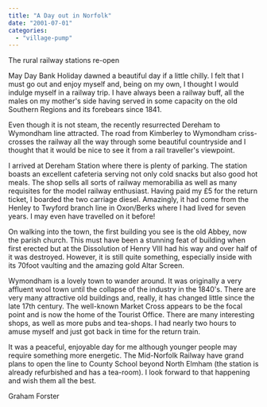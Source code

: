 ```yaml
---
title: "A Day out in Norfolk"
date: "2001-07-01"
categories: 
  - "village-pump"
---
```


The rural railway stations re-open

May Day Bank Holiday dawned a beautiful day if a little chilly. I felt that I must go out and enjoy myself and, being on my own, I thought I would indulge myself in a railway trip. I have always been a railway buff, all the males on my mother's side having served in some capacity on the old Southern Regions and its forebears since 1841.

Even though it is not steam, the recently resurrected Dereham to Wymondham line attracted. The road from Kimberley to Wymondham criss-crosses the railway all the way through some beautiful countryside and I thought that it would be nice to see it from a rail traveller's viewpoint.

I arrived at Dereham Station where there is plenty of parking. The station boasts an excellent cafeteria serving not only cold snacks but also good hot meals. The shop sells all sorts of railway memorabilia as well as many requisites for the model railway enthusiast. Having paid my £5 for the return ticket, I boarded the two carriage diesel. Amazingly, it had come from the Henley to Twyford branch line in Oxon/Berks where I had lived for seven years. I may even have travelled on it before!

On walking into the town, the first building you see is the old Abbey, now the parish church. This must have been a stunning feat of building when first erected but at the Dissolution of Henry VIII had his way and over half of it was destroyed. However, it is still quite something, especially inside with its 70foot vaulting and the amazing gold Altar Screen.

Wymondham is a lovely town to wander around. It was originally a very affluent wool town until the collapse of the industry in the 1840's. There are very many attractive old buildings and, really, it has changed little since the late 17th century. The well-known Market Cross appears to be the focal point and is now the home of the Tourist Office. There are many interesting shops, as well as more pubs and tea-shops. I had nearly two hours to amuse myself and just got back in time for the return train.

It was a peaceful, enjoyable day for me although younger people may require something more energetic. The Mid-Norfolk Railway have grand plans to open the line to County School beyond North Elmham (the station is already refurbished and has a tea-room). I look forward to that happening and wish them all the best.

Graham Forster
